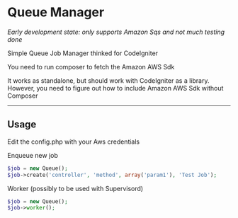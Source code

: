 Queue Manager
=========

*Early development state: only supports Amazon Sqs and not much testing done*

Simple Queue Job Manager thinked for CodeIgniter

You need to run composer to fetch the Amazon AWS Sdk

It works as standalone, but should work with CodeIgniter as a library. 
However, you need to figure out how to include Amazon AWS Sdk without Composer

***
Usage
--------------

Edit the config.php with your Aws credentials


Enqueue new job
```php
$job = new Queue();
$job->create('controller', 'method', array('param1'), 'Test Job');
```
Worker (possibly to be used with Supervisord)
```php
$job = new Queue();
$job->worker();
```


    